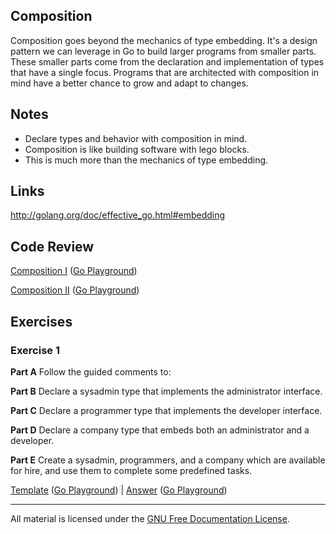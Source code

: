 ## Composition

Composition goes beyond the mechanics of type embedding. It's a design pattern we can leverage in Go to build larger programs from smaller parts. These smaller parts come from the declaration and implementation of types that have a single focus. Programs that are architected with composition in mind have a better chance to grow and adapt to changes.

## Notes

* Declare types and behavior with composition in mind.
* Composition is like building software with lego blocks.
* This is much more than the mechanics of type embedding.

## Links

http://golang.org/doc/effective_go.html#embedding

## Code Review

[Composition I](example1/example1.go) ([Go Playground](http://play.golang.org/p/W5ya6_LAU6))

[Composition II](example2/example2.go) ([Go Playground](https://play.golang.org/p/nbfJ7CRpxJ))

## Exercises

### Exercise 1

**Part A** Follow the guided comments to:

**Part B** Declare a sysadmin type that implements the administrator interface.

**Part C** Declare a programmer type that implements the developer interface.

**Part D** Declare a company type that embeds both an administrator and a developer.

**Part E** Create a sysadmin, programmers, and a company which are available for hire, and use them to complete some predefined tasks.

[Template](exercises/template1/template1.go) ([Go Playground](http://play.golang.org/p/b8ww3jd2Xs)) | 
[Answer](exercises/exercise1/exercise1.go) ([Go Playground](http://play.golang.org/p/UvFEZQHDu0))
___
All material is licensed under the [GNU Free Documentation License](https://github.com/gobridge/gotraining/blob/master/LICENSE).
